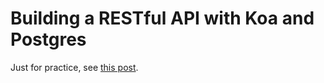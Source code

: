 # Building a RESTful API with Koa and Postgres

Just for practice, see [this post](https://mherman.org/blog/2017/08/23/building-a-restful-api-with-koa-and-postgres/).